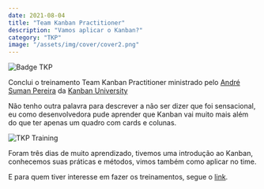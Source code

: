 ```yaml
---
date: 2021-08-04
title: "Team Kanban Practitioner"
description: "Vamos aplicar o Kanban?"
category: "TKP"
image: "/assets/img/cover/cover2.png"
---
```


<div class="smallSize">

![Badge TKP](/assets/img/badge-TKP.png)

</div>

Conclui o treinamento Team Kanban Practitioner ministrado pelo <a href="https://www.linkedin.com/in/andresuman/" target="_blank" rel="noopener noreferrer">André Suman Pereira</a> da <a href="https://kanban.university/" target="_blank" rel="noopener noreferrer">Kanban University</a>

Não tenho outra palavra para descrever a não ser dizer que foi sensacional, eu como desenvolvedora pude aprender que Kanban vai muito mais além do que ter apenas um quadro com cards e colunas.

<div class="averageSize">

![TKP Training](/assets/img/TKP-Training.jpg)

</div>

Foram três dias de muito aprendizado, tivemos uma introdução ao Kanban, conhecemos suas práticas e métodos, vimos também como aplicar no time.

E para quem tiver interesse em fazer os treinamentos, segue o <a href="https://andresuman.com/pt/agenda-pt/" target="_blank" rel="noopener noreferrer">link</a>.
